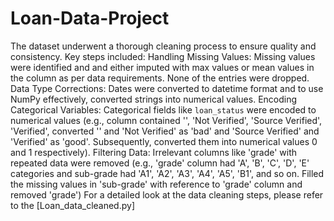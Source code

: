 # Loan-Data-Project
The dataset underwent a thorough cleaning process to ensure quality and consistency. Key steps included:
Handling Missing Values: Missing values were identified and and either imputed with max values or mean values in the column as per data requirements. None of the entries were dropped. 
Data Type Corrections: Dates were converted to datetime format and to use NumPy effectively, converted strings into numerical values.
Encoding Categorical Variables: Categorical fields like `loan_status` were encoded to numerical values (e.g., column contained '', 'Not Verified', 'Source Verified', 'Verified', converted '' and 'Not Verified' as 'bad' and 'Source Verified' and 'Verified' as 'good'. Subsequently, converted them into numerical values 0 and 1 respectively).
Filtering Data: Irrelevant columns like 'grade' with repeated data were removed (e.g., 'grade' column had 'A', 'B', 'C', 'D', 'E' categories and sub-grade had 'A1', 'A2', 'A3', 'A4', 'A5', 'B1', and so on. Filled the missing values in 'sub-grade' with reference to 'grade' column and removed 'grade')
For a detailed look at the data cleaning steps, please refer to the [Loan_data_cleaned.py]
